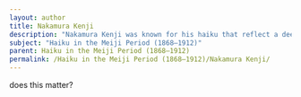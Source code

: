 ```yaml
---
layout: author
title: Nakamura Kenji
description: "Nakamura Kenji was known for his haiku that reflect a deep connection to nature, especially regional landscapes, capturing the essence of seasonal changes during the Meiji era."
subject: "Haiku in the Meiji Period (1868–1912)"
parent: Haiku in the Meiji Period (1868–1912)
permalink: /Haiku in the Meiji Period (1868–1912)/Nakamura Kenji/
---
```


does this matter?
